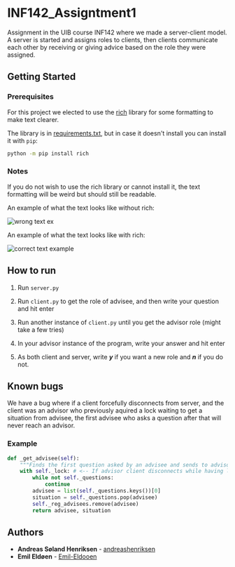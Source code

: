 # INF142_Assigntment1
Assignment in the UIB course INF142 where we made a server-client model. A server is started and assigns roles to clients, then clients communicate each other by receiving or giving advice based on the role they were assigned.

## Getting Started
### Prerequisites
For this project we elected to use the [rich](https://github.com/Textualize/rich) library for some formatting to make text clearer.

The library is in [requirements.txt](requirements.txt), but in case it doesn't install you can install it with ``pip``:  
```bash
python -m pip install rich
```

### Notes
If you do not wish to use the rich library or cannot install it, the text formatting will be weird but should still be readable.

An example of what the text looks like without rich:

![wrong text ex](https://user-images.githubusercontent.com/78080565/222165433-fb064895-228f-4d38-9839-b30fdf370768.PNG)

An example of what the text looks like with rich:

![correct text example](https://user-images.githubusercontent.com/78080565/222166299-589b95e8-63d1-4130-9ca6-15194f66e018.png)

## How to run
1. Run ``server.py``

2. Run ``client.py`` to get the role of advisee, and then write your question and hit enter

3. Run another instance of ``client.py`` until you get the advisor role (might take a few tries)

4. In your advisor instance of the program, write your answer and hit enter

5. As both client and server, write ***y*** if you want a new role and ***n*** if you do not.

## Known bugs
We have a bug where if a client forcefully disconnects from server, and the client was an advisor who previously aquired a lock waiting to get a situation from advisee, the first advisee who asks a question after that will never reach an advisor.

### Example
```python
def _get_advisee(self):
    """Finds the first question asked by an advisee and sends to advisor"""
    with self._lock: # <-- If advisor client disconnects while having lock, the thread will continue but no one will get the advisee question.
        while not self._questions:
            continue
        advisee = list(self._questions.keys())[0]
        situation = self._questions.pop(advisee)
        self._reg_advisees.remove(advisee)
        return advisee, situation
```

## Authors
* **Andreas Søland Henriksen** - [andreashenriksen](https://github.com/andreashenriksen)
* **Emil Eldøen** - [Emil-Eldooen](https://github.com/Emil-Eldooen)
